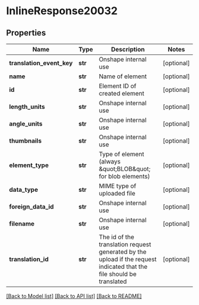 # InlineResponse20032

## Properties
Name | Type | Description | Notes
------------ | ------------- | ------------- | -------------
**translation_event_key** | **str** | Onshape internal use | [optional] 
**name** | **str** | Name of element | [optional] 
**id** | **str** | Element ID of created element | [optional] 
**length_units** | **str** | Onshape internal use | [optional] 
**angle_units** | **str** | Onshape internal use | [optional] 
**thumbnails** | **str** | Onshape internal use | [optional] 
**element_type** | **str** | Type of element (always \&quot;BLOB\&quot; for blob elements) | [optional] 
**data_type** | **str** | MIME type of uploaded file | [optional] 
**foreign_data_id** | **str** | Onshape internal use | [optional] 
**filename** | **str** | Onshape internal use | [optional] 
**translation_id** | **str** | The id of the translation request generated by the upload if the             request indicated that the file should be translated | [optional] 

[[Back to Model list]](../README.md#documentation-for-models) [[Back to API list]](../README.md#documentation-for-api-endpoints) [[Back to README]](../README.md)


